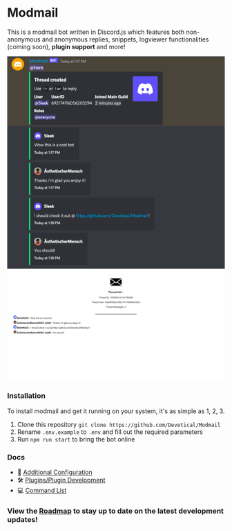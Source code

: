 # Modmail

This is a modmail bot written in Discord.js which features both non-anonymous and anonymous replies, snippets, logviewer functionalities (coming soon), **plugin support** and more!

![Modmail Thread](./docs/images/thread.png) ![Modmail Log](./docs/images/log.png)

### Installation

To install modmail and get it running on your system, it's as simple as 1, 2, 3.
1) Clone this repository ``git clone https://github.com/Devetical/Modmail``
2) Rename ``.env.example`` to ``.env`` and fill out the required parameters
3) Run ``npm run start`` to bring the bot online

### Docs
- 🤖 [Additional Configuration](./docs/additional_configuration.md)
- 🛠️ [Plugins/Plugin Development](./docs/plugins.md)
- 💻 [Command List](./docs/commands.md)

### View the [Roadmap](./docs/roadmap.md) to stay up to date on the latest development updates!
